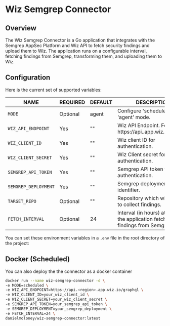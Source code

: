 # Wiz Semgrep Connector

## Overview

The Wiz Semgrep Connector is a Go application that integrates with the Semgrep AppSec Platform and Wiz API to fetch security findings and upload them to Wiz. The application runs on a configurable interval, fetching findings from Semgrep, transforming them, and uploading them to Wiz.

## Configuration
Here is the current set of supported variables:

|             NAME                           |   REQUIRED   |    DEFAULT             |                                  DESCRIPTION                                   |
|--------------------------------------------|--------------|------------------------|--------------------------------------------------------------------------------|
| `MODE`                                     | Optional     |    agent               | Configure 'scheduled' or 'agent' mode.                                         |
| `WIZ_API_ENDPOINT`                         | Yes          |    ""                  | Wiz API Endpoint. Format: https://api.<region>.app.wiz.io/graphql              |
| `WIZ_CLIENT_ID`                            | Yes          |    ""                  | Wiz client ID for authentication.                                              |
| `WIZ_CLIENT_SECRET`                        | Yes          |    ""                  | Wiz Client secret for authentication.                                          |
| `SEMGREP_API_TOKEN`                        | Yes          |    ""                  | Semgrep API token for authentication.                                          |
| `SEMGREP_DEPLOYMENT`                       | Yes          |    ""                  | Semgrep deployment identifier.                                                 |
| `TARGET_REPO`                              | Optional     |    ""                  | Repository which will be used to collect findings.                             |
| `FETCH_INTERVAL`                           | Optional     |    24                  | Interval (in hours) at which the application fetches findings from Semgrep.    |

You can set these environment variables in a `.env` file in the root directory of the project:

## Docker (Scheduled)

You can also deploy the the connector as a docker container

```bash
docker run --name wiz-semgrep-connector -d \
-e MODE=scheduled \
-e WIZ_API_ENDPOINT=https://api.<region>.app.wiz.io/graphql \
-e WIZ_CLIENT_ID=your_wiz_client_id \
-e WIZ_CLIENT_SECRET=your_wiz_client_secret \
-e SEMGREP_API_TOKEN=your_semgrep_api_token \
-e SEMGREP_DEPLOYMENT=your_semgrep_deployment \
-e FETCH_INTERVAL=24 \
danielmoloney/wiz-semgrep-connector:latest
```
